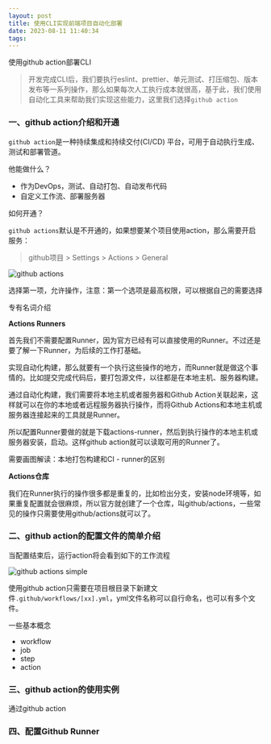 ```yaml
---
layout: post
title: 使用CLI实现前端项目自动化部署
date: 2023-08-11 11:40:34
tags:
---
```


使用github action部署CLI

> 开发完成CLI后，我们要执行eslint、prettier、单元测试、打压缩包、版本发布等一系列操作，那么如果每次人工执行成本就很高，基于此，我们使用自动化工具来帮助我们实现这些能力，这里我们选择`github action`

### 一、github action介绍和开通

`github action`是一种持续集成和持续交付(CI/CD) 平台，可用于自动执行生成、测试和部署管道。

他能做什么？

- 作为DevOps，测试、自动打包、自动发布代码
- 自定义工作流、部署服务器

如何开通？

`github actions`默认是不开通的，如果想要某个项目使用action，那么需要开启服务：

> github项目 > Settings > Actions > General

![github actions](images/cli/github-action.png)

选择第一项，允许操作，注意：第一个选项是最高权限，可以根据自己的需要选择

专有名词介绍

**Actions Runners**

首先我们不需要配置Runner，因为官方已经有可以直接使用的Runner。不过还是要了解一下Runner，为后续的工作打基础。

实现自动化构建，那么就要有一个执行这些操作的地方，而Runner就是做这个事情的。比如提交完成代码后，要打包源文件，以往都是在本地主机、服务器构建。

通过自动化构建，我们需要将本地主机或者服务器和Github Action关联起来，这样就可以在你的本地或者远程服务器执行操作，而将Github Actions和本地主机或服务器连接起来的工具就是Runner。

所以配置Runner要做的就是下载actions-runner，然后到执行操作的本地主机或服务器安装，启动。这样github action就可以读取可用的Runner了。

需要画图解读：本地打包构建和CI - runner的区别

**Actions仓库**

我们在Runner执行的操作很多都是重复的，比如检出分支，安装node环境等，如果重复配置就会很麻烦，所以官方就创建了一个仓库，叫github/actions，一些常见的操作只需要使用github/actions就可以了。

### 二、github action的配置文件的简单介绍

当配置结束后，运行action将会看到如下的工作流程

![github actions simple](images/cli/overview-actions-simple.webp)

使用github action只需要在项目根目录下新建文件`.github/workflows/[xx].yml`，yml文件名称可以自行命名，也可以有多个文件。

一些基本概念

- workflow
- job
- step
- action



### 三、github action的使用实例

通过github action

### 四、配置Github Runner




